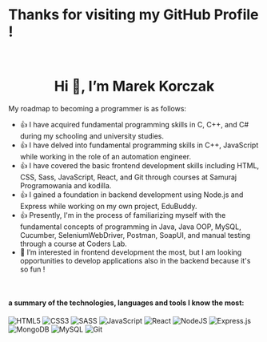 # Thanks for visiting my GitHub Profile !

&nbsp;

<h1 align="center">Hi 👋, I’m Marek Korczak</h1>

My roadmap to becoming a programmer is as follows:

- :thumbsup: I have acquired fundamental programming skills in C, C++, and C# during my schooling and university studies.
- :thumbsup: I have delved into fundamental programming skills in C++, JavaScript while working in the role of an automation engineer.
- :thumbsup: I have covered the basic frontend development skills including HTML, CSS, Sass, JavaScript, React, and Git through courses at Samuraj Programowania and kodilla.
- :thumbsup: I gained a foundation in backend development using Node.js and Express while working on my own project, EduBuddy.
- :thumbsup: Presently, I'm in the process of familiarizing myself with the fundamental concepts of programming in Java, Java OOP, MySQL, Cucumber, SeleniumWebDriver, Postman, SoapUI, and manual testing through a course at Coders Lab.
- 👀 I’m interested in frontend development the most, but I am looking opportunities to develop applications also in the backend because it's so fun !

&nbsp;

#### a summary of the technologies, languages ​​and tools I know the most:

![HTML5](https://img.shields.io/badge/html5-%23E34F26.svg?style=for-the-badge&logo=html5&logoColor=white)
![CSS3](https://img.shields.io/badge/css3-%231572B6.svg?style=for-the-badge&logo=css3&logoColor=white)
![SASS](https://img.shields.io/badge/SASS-hotpink.svg?style=for-the-badge&logo=SASS&logoColor=white)
![JavaScript](https://img.shields.io/badge/javascript-%23323330.svg?style=for-the-badge&logo=javascript&logoColor=%23F7DF1E)
![React](https://img.shields.io/badge/react-%2320232a.svg?style=for-the-badge&logo=react&logoColor=%2361DAFB)
![NodeJS](https://img.shields.io/badge/node.js-6DA55F?style=for-the-badge&logo=node.js&logoColor=white)
![Express.js](https://img.shields.io/badge/express.js-%23404d59.svg?style=for-the-badge&logo=express&logoColor=%2361DAFB)
![MongoDB](https://img.shields.io/badge/MongoDB-%234ea94b.svg?style=for-the-badge&logo=mongodb&logoColor=white)
![MySQL](https://img.shields.io/badge/mysql-%2300f.svg?style=for-the-badge&logo=mysql&logoColor=white)
![Git](https://img.shields.io/badge/git-%23F05033.svg?style=for-the-badge&logo=git&logoColor=white)

<!---
marekk1233211/marekk1233211 is a ✨ special ✨ repository because its `README.md` (this file) appears on your GitHub profile.
You can click the Preview link to take a look at your changes.
--->
